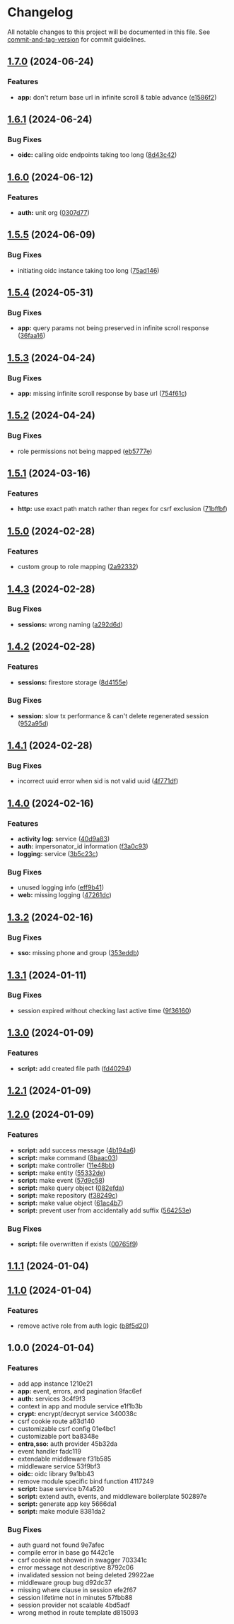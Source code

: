 # Changelog

All notable changes to this project will be documented in this file. See [commit-and-tag-version](https://github.com/absolute-version/commit-and-tag-version) for commit guidelines.

## [1.7.0](https://github.com/dptsi/its-go/compare/v1.6.1...v1.7.0) (2024-06-24)


### Features

* **app:** don't return base url in infinite scroll & table advance ([e1586f2](https://github.com/dptsi/its-go/commit/e1586f26ee5792535989bdadb2ae5c2a06423eb3))

## [1.6.1](https://github.com/dptsi/its-go/compare/v1.6.0...v1.6.1) (2024-06-24)


### Bug Fixes

* **oidc:** calling oidc endpoints taking too long ([8d43c42](https://github.com/dptsi/its-go/commit/8d43c42728dd56e961ed66af4a7168a775e93c1d))

## [1.6.0](https://github.com/dptsi/its-go/compare/v1.5.5...v1.6.0) (2024-06-12)


### Features

* **auth:** unit org ([0307d77](https://github.com/dptsi/its-go/commit/0307d777977c7cfdbff8e374f9b6b014eb4cf4c0))

## [1.5.5](https://github.com/dptsi/its-go/compare/v1.5.4...v1.5.5) (2024-06-09)


### Bug Fixes

* initiating oidc instance taking too long ([75ad146](https://github.com/dptsi/its-go/commit/75ad1463699af1b68c5d245ab684f0d720821534))

## [1.5.4](https://github.com/dptsi/its-go/compare/v1.5.3...v1.5.4) (2024-05-31)


### Bug Fixes

* **app:** query params not being preserved in infinite scroll response ([36faa16](https://github.com/dptsi/its-go/commit/36faa169fa5b517167c78f4f493a1d49b507b9e8))

## [1.5.3](https://github.com/dptsi/its-go/compare/v1.5.2...v1.5.3) (2024-04-24)


### Bug Fixes

* **app:** missing infinite scroll response by base url ([754f61c](https://github.com/dptsi/its-go/commit/754f61ceb6bde745be529d20a0ef19b412e84de1))

## [1.5.2](https://github.com/dptsi/its-go/compare/v1.5.1...v1.5.2) (2024-04-24)


### Bug Fixes

* role permissions not being mapped ([eb5777e](https://github.com/dptsi/its-go/commit/eb5777e09192526b2a44f2b39e47ce684b9ebed1))

## [1.5.1](https://github.com/dptsi/its-go/compare/v1.5.0...v1.5.1) (2024-03-16)


### Features

* **http:** use exact path match rather than regex for csrf exclusion ([71bffbf](https://github.com/dptsi/its-go/commit/71bffbffb52abb0427ada2246a0c68f3514777fb))

## [1.5.0](https://github.com/dptsi/its-go/compare/v1.4.3...v1.5.0) (2024-02-28)


### Features

* custom group to role mapping ([2a92332](https://github.com/dptsi/its-go/commit/2a92332c6f4c5e299bd7d8216c722ebda9a7a4ad))

## [1.4.3](https://github.com/dptsi/its-go/compare/v1.4.2...v1.4.3) (2024-02-28)


### Bug Fixes

* **sessions:** wrong naming ([a292d6d](https://github.com/dptsi/its-go/commit/a292d6d3db498b3b67dc7768903aa62017669de2))

## [1.4.2](https://github.com/dptsi/its-go/compare/v1.4.1...v1.4.2) (2024-02-28)


### Features

* **sessions:** firestore storage ([8d4155e](https://github.com/dptsi/its-go/commit/8d4155ee7a186ed509e816be3118c8cbcf9f6d99))


### Bug Fixes

* **session:** slow tx performance & can't delete regenerated session ([952a95d](https://github.com/dptsi/its-go/commit/952a95d861a18d072c7e4c02707c5a3e7a3796da))

## [1.4.1](https://github.com/dptsi/its-go/compare/v1.4.0...v1.4.1) (2024-02-28)


### Bug Fixes

* incorrect uuid error when sid is not valid uuid ([4f771df](https://github.com/dptsi/its-go/commit/4f771df8ebc0602febb99d20949614b47dfd30a8))

## [1.4.0](https://github.com/dptsi/its-go/compare/v1.3.2...v1.4.0) (2024-02-16)


### Features

* **activity log:** service ([40d9a83](https://github.com/dptsi/its-go/commit/40d9a8379717f315350e1f705df406aa9b5f9196))
* **auth:** impersonator_id information ([f3a0c93](https://github.com/dptsi/its-go/commit/f3a0c93411d67048097313e306bc8c28d91e9492))
* **logging:** service ([3b5c23c](https://github.com/dptsi/its-go/commit/3b5c23c6a1f1a298e1dd740b70420e1889f715a5))


### Bug Fixes

* unused logging info ([eff9b41](https://github.com/dptsi/its-go/commit/eff9b41a3524bce689ed728442e5f97468b1d146))
* **web:** missing logging ([47261dc](https://github.com/dptsi/its-go/commit/47261dcac37b062b19008d12a44de13483b73550))

## [1.3.2](https://github.com/dptsi/its-go/compare/v1.3.1...v1.3.2) (2024-02-16)


### Bug Fixes

* **sso:** missing phone and group ([353eddb](https://github.com/dptsi/its-go/commit/353eddb1c10ddb666e5ad6b806c1dbae25b73cac))

## [1.3.1](https://github.com/dptsi/its-go/compare/v1.3.0...v1.3.1) (2024-01-11)


### Bug Fixes

* session expired without checking last active time ([9f36160](https://github.com/dptsi/its-go/commit/9f361601b87d929ff51341897fdfc803a1b9364a))

## [1.3.0](https://github.com/dptsi/its-go/compare/v1.2.1...v1.3.0) (2024-01-09)


### Features

* **script:** add created file path ([fd40294](https://github.com/dptsi/its-go/commit/fd40294a386fdf3a02ee44c6eb3537cb3e3a21de))

## [1.2.1](https://github.com/dptsi/its-go/compare/v1.2.0...v1.2.1) (2024-01-09)

## [1.2.0](https://github.com/dptsi/its-go/compare/v1.1.1...v1.2.0) (2024-01-09)


### Features

* **script:** add success message ([4b194a6](https://github.com/dptsi/its-go/commit/4b194a6dc9c6bb6e045a9d9f1e1e50588737a16d))
* **script:** make command ([8baac03](https://github.com/dptsi/its-go/commit/8baac030e861eaef798b9cc1c9a7ef41afb3c521))
* **script:** make controller ([11e48bb](https://github.com/dptsi/its-go/commit/11e48bb064d95938b0b71248b125d46c195963e1))
* **script:** make entity ([55332de](https://github.com/dptsi/its-go/commit/55332deb47d5e147035a575348888e44743f32ca))
* **script:** make event ([57d9c58](https://github.com/dptsi/its-go/commit/57d9c5882d9a3894f69b04cd6f2f194f4946d8e5))
* **script:** make query object ([082efda](https://github.com/dptsi/its-go/commit/082efda8736fc4572cf064d61b1a85c627a93fdf))
* **script:** make repository ([f38249c](https://github.com/dptsi/its-go/commit/f38249cae1eaf5042e68920da14714de36d7ba9d))
* **script:** make value object ([61ac4b7](https://github.com/dptsi/its-go/commit/61ac4b74afb1588442df40855c02c6afa8786156))
* **script:** prevent user from accidentally add suffix ([564253e](https://github.com/dptsi/its-go/commit/564253ecaddcfa1319208d59f6a782f67d996139))


### Bug Fixes

* **script:** file overwritten if exists ([00765f9](https://github.com/dptsi/its-go/commit/00765f9033fe90a9baa8e7fd2873115f641b8292))

## [1.1.1](https://github.com/dptsi/its-go/compare/v1.1.0...v1.1.1) (2024-01-04)

## [1.1.0](https://github.com/dptsi/its-go/compare/v1.0.0...v1.1.0) (2024-01-04)


### Features

* remove active role from auth logic ([b8f5d20](https://github.com/dptsi/its-go/commit/b8f5d20f11bb1da37e7d837f4b3feebb7e832063))

## 1.0.0 (2024-01-04)


### Features

* add app instance 1210e21
* **app:** event, errors, and pagination 9fac6ef
* **auth:** services 3c4f9f3
* context in app and module service e1f1b3b
* **crypt:** encrypt/decrypt service 340038c
* csrf cookie route a63d140
* customizable csrf config 01e4bc1
* customizable port ba8348e
* **entra,sso:** auth provider 45b32da
* event handler fadc119
* extendable middleware f31b585
* middleware service 53f9bf3
* **oidc:** oidc library 9a1bb43
* remove module specific bind function 4117249
* **script:** base service b74a520
* **script:** extend auth, events, and middleware boilerplate 502897e
* **script:** generate app key 5666da1
* **script:** make module 8381da2


### Bug Fixes

* auth guard not found 9e7afec
* compile error in base go f442c1e
* csrf cookie not showed in swagger 703341c
* error message not descriptive 8792c06
* invalidated session not being deleted 29922ae
* middleware group bug d92dc37
* missing where clause in session efe2f67
* session lifetime not in minutes 57fbb88
* session provider not scalable 4bd5adf
* wrong method in route template d815093
